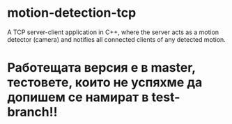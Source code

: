 # motion-detection-tcp
A TCP server-client application in C++, where the server acts as a motion detector (camera) and notifies all connected clients of any detected motion.
# Работещата версия е в master, тестовете, които не успяхме да допишем се намират в test-branch!! 

